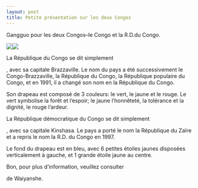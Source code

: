 ```yaml
---
layout: post
title: Petite présentation sur les deux Congos
---
```


Gangguo pour les deux Congos–le Congo et la R.D.du Congo.

![](http://www.francaisblog.com/fy/images/congo1.jpg)![](http://www.francaisblog.com/fy/images/la_r.d.du_congo1.jpg)

La République du Congo se dit simplement  

, avec sa capitale Brazzaville. Le nom du pays a été successivement le Congo-Brazzaville, la République du Congo, la République populaire du Congo, et en 1991, il a changé son nom en la République du Congo. 

Son drapeau est composé de 3 couleurs: le vert, le jaune et le rouge. Le vert symbolise la forêt et l’espoir; le jaune l’honnêteté, la tolérance et la dignité, le rouge l’ardeur. 

La République démocratique du Congo se dit simplement 

, avec sa capitale Kinshasa. Le pays a porté le nom la République du Zaïre et a repris le nom la R.D. du Congo en 1997.

Le fond du drapeau est en bleu, avec 6 petites étoiles jaunes disposées verticalement à gauche, et 1 grande étoile jaune au centre. 

Bon, pour plus d’information, veuillez consulter 

[](http://www.fltrp.com/scrp/bookdetail.cfm?iBookNo=6470&sYc=1-1)de Waiyanshe. 
